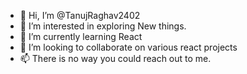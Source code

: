 - 👋 Hi, I’m @TanujRaghav2402
- 👀 I’m interested in exploring New things.
- 🌱 I’m currently learning React
- 💞️ I’m looking to collaborate on various react projects
- 📫 There is no way you could reach out to me.

<!---
TanujRaghav2402/TanujRaghav2402 is a ✨ special ✨ repository because its `README.md` (this file) appears on your GitHub profile.
You can click the Preview link to take a look at your changes.
--->
